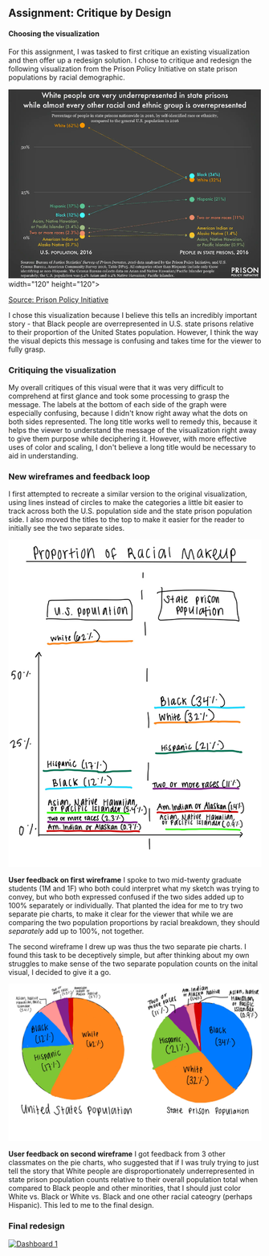 ## Assignment: Critique by Design

#### Choosing the visualization
For this assignment, I was tasked to first critique an existing visualization and then offer up a redesign solution. I chose to critique and redesign the following visualization from the Prison Policy Initiative on state prison populations by racial demographic. 

![Visualization to be critiqued](Visualization.png)width="120" height="120">

[Source: Prison Policy Initiative](https://www.prisonpolicy.org/reports/beyondthecount.html)

I chose this visualization because I believe this tells an incredibly important story - that Black people are overrepresented in U.S. state prisons relative to their proportion of the United States population. However, I think the way the visual depicts this message is confusing and takes time for the viewer to fully grasp. 

### Critiquing the visualization
My overall critiques of this visual were that it was very difficult to comprehend at first glance and took some processing to grasp the message. The labels at the bottom of each side of the graph were especially confusing, because I didn't know right away what the dots on both sides represented.  The long title works well to remedy this, because it helps the viewer to understand the message of the visualization right away to give them purpose while deciphering it. However, with more effective uses of color and scaling, I don't believe a long title would be necessary to aid in understanding. 

### New wireframes and feedback loop
I first attempted to recreate a similar version to the original visualization, using lines instead of circles to make the categories a little bit easier to track across both the U.S. population side and the state prison population side. I also moved the titles to the top to make it easier for the reader to initially see the two separate sides. 

![Wireframe1](Wireframe1.jpg)

**User feedback on first wireframe**
I spoke to two mid-twenty graduate students (1M and 1F) who both could interpret what my sketch was trying to convey, but who both expressed confused if the two sides added up to 100% separately or individually. That planted the idea for me to try two separate pie charts, to make it clear for the viewer that while we are comparing the two population proportions by racial breakdown, they should *separately* add up to 100%, not together.

The second wireframe I drew up was thus the two separate pie charts. I found this task to be deceptively simple, but after thinking about my own struggles to make sense of the two separate population counts on the inital visual, I decided to give it a go. 

![Wireframe2](Wireframe2.jpg)

**User feedback on second wireframe**
I got feedback from 3 other classmates on the pie charts, who suggested that if I was truly trying to just tell the story that White people are disproportionately underrepresented in state prison population counts relative to their overall population total when compared to Black people and other minorities, that I should just color White vs. Black or White vs. Black and one other racial cateogry (perhaps Hispanic). This led to me to the final design.

### Final redesign
<div class='tableauPlaceholder' id='viz1668407698456' style='position: relative'><noscript><a href='#'><img alt='Dashboard 1 ' src='https:&#47;&#47;public.tableau.com&#47;static&#47;images&#47;Da&#47;DataVizandRedesign&#47;Dashboard1&#47;1_rss.png' style='border: none' /></a></noscript><object class='tableauViz'  style='display:none;'><param name='host_url' value='https%3A%2F%2Fpublic.tableau.com%2F' /> <param name='embed_code_version' value='3' /> <param name='site_root' value='' /><param name='name' value='DataVizandRedesign&#47;Dashboard1' /><param name='tabs' value='no' /><param name='toolbar' value='yes' /><param name='static_image' value='https:&#47;&#47;public.tableau.com&#47;static&#47;images&#47;Da&#47;DataVizandRedesign&#47;Dashboard1&#47;1.png' /> <param name='animate_transition' value='yes' /><param name='display_static_image' value='yes' /><param name='display_spinner' value='yes' /><param name='display_overlay' value='yes' /><param name='display_count' value='yes' /><param name='language' value='en-US' /></object></div>                
<script type='text/javascript'>                    
  var divElement = document.getElementById('viz1668407698456');                    
  var vizElement = divElement.getElementsByTagName('object')[0];                    
  if ( divElement.offsetWidth > 800 ) 
  { vizElement.style.width='1000px';vizElement.style.height='827px';} 
  else if ( divElement.offsetWidth > 500 ) { 
  vizElement.style.width='1000px';vizElement.style.height='827px';} 
  else { vizElement.style.width='100%';vizElement.style.height='727px';}                     
  var scriptElement = document.createElement('script');                    
  scriptElement.src = 'https://public.tableau.com/javascripts/api/viz_v1.js';                    
  vizElement.parentNode.insertBefore(scriptElement, vizElement);                
</script>
